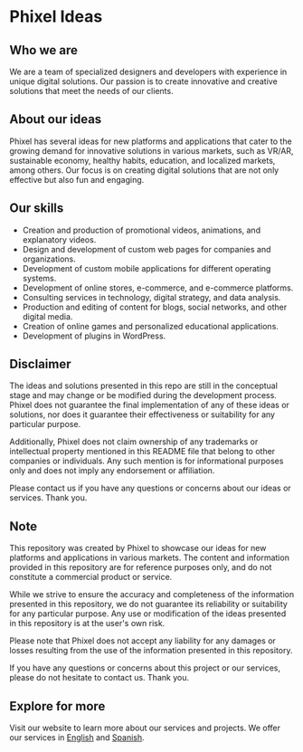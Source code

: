 
# Phixel Ideas

## Who we are

We are a team of specialized designers and developers with experience in unique digital solutions. Our passion is to create innovative and creative solutions that meet the needs of our clients.

## About our ideas

Phixel has several ideas for new platforms and applications that cater to the growing demand for innovative solutions in various markets, such as VR/AR, sustainable economy, healthy habits, education, and localized markets, among others. Our focus is on creating digital solutions that are not only effective but also fun and engaging.

## Our skills

-   Creation and production of promotional videos, animations, and explanatory videos.
-   Design and development of custom web pages for companies and organizations.
-   Development of custom mobile applications for different operating systems.
-   Development of online stores, e-commerce, and e-commerce platforms.
-   Consulting services in technology, digital strategy, and data analysis.
-   Production and editing of content for blogs, social networks, and other digital media.
-   Creation of online games and personalized educational applications.
-   Development of plugins in WordPress.

## Disclaimer
The ideas and solutions presented in this repo are still in the conceptual stage and may change or be modified during the development process. Phixel does not guarantee the final implementation of any of these ideas or solutions, nor does it guarantee their effectiveness or suitability for any particular purpose.

Additionally, Phixel does not claim ownership of any trademarks or intellectual property mentioned in this README file that belong to other companies or individuals. Any such mention is for informational purposes only and does not imply any endorsement or affiliation.

Please contact us if you have any questions or concerns about our ideas or services. Thank you.

## Note
This repository was created by Phixel to showcase our ideas for new platforms and applications in various markets. The content and information provided in this repository are for reference purposes only, and do not constitute a commercial product or service.

While we strive to ensure the accuracy and completeness of the information presented in this repository, we do not guarantee its reliability or suitability for any particular purpose. Any use or modification of the ideas presented in this repository is at the user's own risk.

Please note that Phixel does not accept any liability for any damages or losses resulting from the use of the information presented in this repository.

If you have any questions or concerns about this project or our services, please do not hesitate to contact us. Thank you.

## Explore for more

Visit our website to learn more about our services and projects. We offer our services in  [English](/en.md)  and  [Spanish](/es.md).